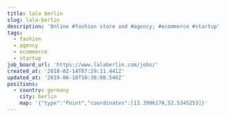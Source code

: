 ```yaml
---
title: lala berlin
slug: lala-berlin
description: 'Online #fashion store and #agency; #ecommerce #startup'
tags:
  - fashion
  - agency
  - ecommerce
  - startup
job_board_url: 'https://www.lalaberlin.com/jobs/'
created_at: '2018-02-14T07:29:11.441Z'
updated_at: '2019-06-16T10:36:08.540Z'
positions:
  - country: germany
    city: berlin
    map: '{"type":"Point","coordinates":[13.3996178,52.5345253]}'
---
```


